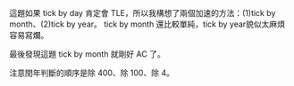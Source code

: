 這題如果 tick by day 肯定會 TLE，所以我構想了兩個加速的方法：(1)tick by month、(2)tick by year。
tick by month 還比較單純，tick by year貌似太麻煩容易寫爛。

最後發現這題 tick by month 就剛好 AC 了。

注意閏年判斷的順序是除 400、除 100、除 4。
